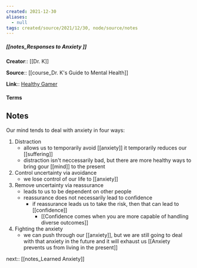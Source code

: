 ```yaml
---
created: 2021-12-30 
aliases:
  - null
tags: created/source/2021/12/30, node/source/notes
---
```


##### [[notes_Responses to Anxiety ]]
**Creator**:: [[Dr. K]]
 
**Source**:: [[course_Dr. K's Guide to Mental Health]]

**Link**:: [Healthy Gamer](https://coaching.healthygamer.gg/guide/lessons/responses-to-anxiety)

#### Terms

## Notes
Our mind tends to deal with anxiety in four ways:  

1.  Distraction 
	- allows us to temporarily avoid [[anxiety]] it temporarily reduces our [[suffering]]
	- distraction isn't neccessarily bad, but there are more healthy ways to bring gour [[mind]] to the present
2.  Control uncertainty via avoidance
	- we lose control of our life to [[anxiety]]
3.  Remove uncertainty via reassurance
	- leads to us to be dependent on other people
	- reassurance does not necessarily lead to confidence
		- if reassurance leads us to take the risk, then that can lead to [[confidence]]
			- [[Confidence comes when you are more capable of handling diverse outcomes]] 
4.  Fighting the anxiety
	- we can push through our [[anxiety]], but we are still going to deal with that anxiety in the future and it will exhaust us
[[Anxiety prevents us from living in the present]]

next:: [[notes_Learned Anxiety]]